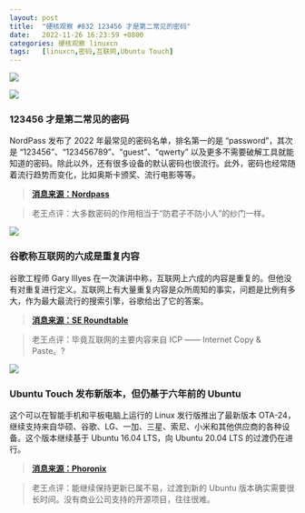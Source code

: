 ```yaml
---
layout: post
title:	"硬核观察 #832 123456 才是第二常见的密码"
date:	2022-11-26 16:23:59 +0800 
categories:	硬核观察 linuxcn 
tags:	[linuxcn,密码,互联网,Ubuntu Touch]
---
```



![](/Asserts/Images//attachment/album/202211/26/162257lv9x6199xbvbwb61.jpg)


![](/Asserts/Images//attachment/album/202211/26/162315um8mkkkkvtv8n5t2.jpg)


### 123456 才是第二常见的密码


NordPass 发布了 2022 年最常见的密码名单，排名第一的是 “password”，其次是 “123456”、“123456789”、“guest”、“qwerty” 以及更多不需要破解工具就能知道的密码。除此以外，还有很多设备的默认密码也很流行。此外，密码也经常随着流行趋势而变化，比如奥斯卡颁奖、流行电影等等。



> 
> **[消息来源：Nordpass](https://nordpass.com/most-common-passwords-list/)**
> 
> 
> 



> 
> 老王点评：大多数密码的作用相当于“防君子不防小人”的纱门一样。
> 
> 
> 


![](/Asserts/Images//attachment/album/202211/26/162325asts5w70bjist4te.jpg)


### 谷歌称互联网的六成是重复内容


谷歌工程师 Gary Illyes 在一次演讲中称，互联网上六成的内容是重复的。但他没有对重复进行定义。互联网上有大量重复内容是众所周知的事实，问题是比例有多大，作为最大最流行的搜索引擎，谷歌给出了它的答案。



> 
> **[消息来源：SE Roundtable](https://www.seroundtable.com/google-60-percent-of-the-internet-is-duplicate-34469.html)**
> 
> 
> 



> 
> 老王点评：毕竟互联网的主要内容来自 ICP —— Internet Copy & Paste。?
> 
> 
> 


![](/Asserts/Images//attachment/album/202211/26/162336hdqksadsdvjqjad8.jpg)


### Ubuntu Touch 发布新版本，但仍基于六年前的 Ubuntu


这个可以在智能手机和平板电脑上运行的 Linux 发行版推出了最新版本 OTA-24，继续支持来自华硕、谷歌、LG、一加、三星、索尼、小米和其他供应商的各种设备。这个版本继续基于 Ubuntu 16.04 LTS，向 Ubuntu 20.04 LTS 的过渡仍在进行。



> 
> **[消息来源：Phoronix](https://www.phoronix.com/news/Ubuntu-Touch-OTA-24)**
> 
> 
> 



> 
> 老王点评：能继续保持更新已属不易，过渡到新的 Ubuntu 版本确实需要很长时间。没有商业公司支持的开源项目，往往很难。
> 
> 
>
